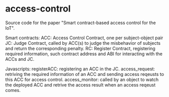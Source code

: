 # access-control
Source code for the paper "Smart contract-based access control for the IoT". 

Smart contracts:
ACC: Access Control Contract, one per subject-object pair
JC: Judge Contract, called by ACC(s) to judge the misbehavior of subjects and return the corresponding penalty.
RC: Register Contract, registering required information, such contract address and ABI for interacting with the ACCs and JC.

Javascripts:
registerACC: registering an ACC in the JC.
access_request: retriving the required information of an ACC and sending access reqeusts to this ACC for access control.
access_monitor: called by an object to watch the deployed ACC and retrive the access result when an access reqeust comes. 

